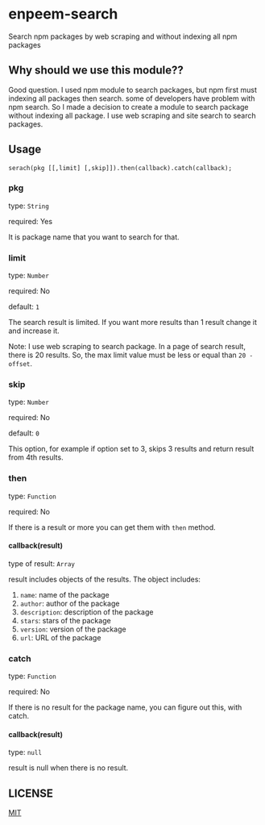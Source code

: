 # enpeem-search

Search npm packages by web scraping and without indexing all npm packages

## Why should we use this module??

Good question. I used npm module to search packages, but npm first must indexing all packages then search. some of developers have problem with npm search. So I made a decision to create a module to search package without indexing all package. I use web scraping and site search to search packages.

## Usage

`serach(pkg [[,limit] [,skip]]).then(callback).catch(callback);`

### pkg

type: `String`

required: Yes

It is package name that you want to search for that.

### limit

type: `Number`

required: No

default: `1`

The search result is limited. If you want more results than 1 result change it and increase it.

Note: I use web scraping to search package. In a page of search result,  there is 20 results. So, the max limit value must be less or equal than `20 - offset`.

### skip

type: `Number`

required: No

default: `0`

This option, for example if option set to 3, skips 3 results and return result from 4th results.

### then

type: `Function`

required: No

If there is a result or more you can get them with `then` method.

#### callback(result)

type of result: `Array`

result includes objects of the results. The object includes:

1. `name`: name of the package
2. `author`: author of the package
3. `description`: description of the package
4. `stars`: stars of the package
5. `version`: version of the package
6. `url`: URL of the package

### catch

type: `Function`

required: No

If there is no result for the package name, you can figure out this, with catch.

#### callback(result)

type: `null`

result is null when there is no result.

## LICENSE

[MIT](http://mit-license.org/)
